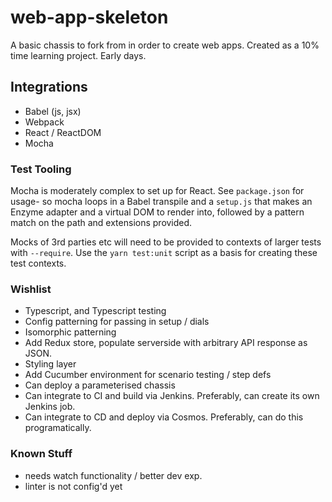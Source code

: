 # web-app-skeleton

A basic chassis to fork from in order to create web apps. Created as a 10% time learning project. Early days.

## Integrations
- Babel (js, jsx)
- Webpack
- React / ReactDOM
- Mocha

### Test Tooling

Mocha is moderately complex to set up for React. See `package.json` for usage- so mocha loops in a Babel transpile and a `setup.js` that makes an Enzyme adapter and a virtual DOM to render into, followed by a pattern match on the path and extensions provided. 

Mocks of 3rd parties etc will need to be provided to contexts of larger tests with `--require`. Use the `yarn test:unit` script as a basis for creating these test contexts.

### Wishlist

- Typescript, and Typescript testing
- Config patterning for passing in setup / dials
- Isomorphic patterning
- Add Redux store, populate serverside with arbitrary API response as JSON.
- Styling layer
- Add Cucumber environment for scenario testing / step defs
- Can deploy a parameterised chassis
- Can integrate to CI and build via Jenkins. Preferably, can create its own Jenkins job.
- Can integrate to CD and deploy via Cosmos. Preferably, can do this programatically.

### Known Stuff

- needs watch functionality / better dev exp.
- linter is not config'd yet
